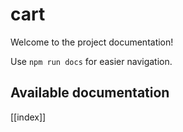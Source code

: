 # cart

Welcome to the project documentation!

Use `npm run docs` for easier navigation.

## Available documentation

[[index]]
